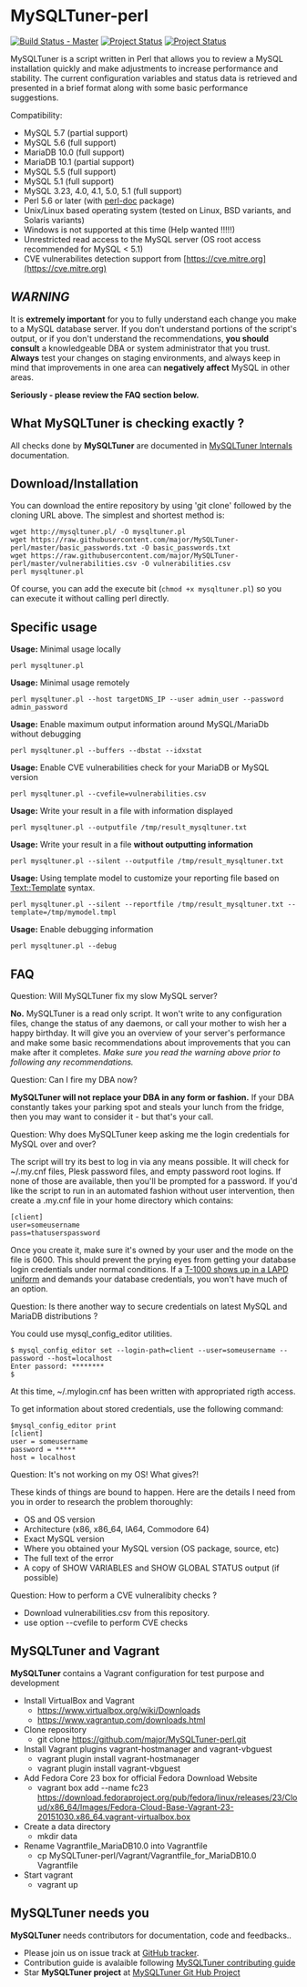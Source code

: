 MySQLTuner-perl
====
[![Build Status - Master](https://travis-ci.org/major/MySQLTuner-perl.svg?branch=master)](https://travis-ci.org/major/MySQLTuner-perl)
[![Project Status](http://opensource.box.com/badges/active.svg)](http://opensource.box.com/badges)
[![Project Status](http://opensource.box.com/badges/maintenance.svg)](http://opensource.box.com/badges)

MySQLTuner is a script written in Perl that allows you to review a MySQL installation quickly and make adjustments to increase performance and stability.  The current configuration variables and status data is retrieved and presented in a brief format along with some basic performance suggestions.

Compatibility:

* MySQL 5.7 (partial support)
* MySQL 5.6 (full support)
* MariaDB 10.0 (full support)
* MariaDB 10.1 (partial support)
* MySQL 5.5 (full support)
* MySQL 5.1 (full support)
* MySQL 3.23, 4.0, 4.1, 5.0, 5.1 (full support)
* Perl 5.6 or later (with [perl-doc](http://search.cpan.org/~dapm/perl-5.14.4/pod/perldoc.pod) package)
* Unix/Linux based operating system (tested on Linux, BSD variants, and Solaris variants)
* Windows is not supported at this time (Help wanted !!!!!)
* Unrestricted read access to the MySQL server (OS root access recommended for MySQL < 5.1)
* CVE vulnerabilites detection support from [https://cve.mitre.org](https://cve.mitre.org)

***WARNING***
--
It is **extremely important** for you to fully understand each change 
you make to a MySQL database server.  If you don't understand portions 
of the script's output, or if you don't understand the recommendations, 
**you should consult** a knowledgeable DBA or system administrator 
that you trust.  **Always** test your changes on staging environments, and 
always keep in mind that improvements in one area can **negatively affect** 
MySQL in other areas.

**Seriously - please review the FAQ section below.**

What MySQLTuner is checking exactly ? 
--
All checks done by **MySQLTuner** are documented in [MySQLTuner Internals](https://github.com/major/MySQLTuner-perl/blob/master/INTERNALS.md) documentation.

Download/Installation
--

You can download the entire repository by using 'git clone' followed by the cloning URL above. The simplest and shortest method is:

	wget http://mysqltuner.pl/ -O mysqltuner.pl
	wget https://raw.githubusercontent.com/major/MySQLTuner-perl/master/basic_passwords.txt -O basic_passwords.txt
	wget https://raw.githubusercontent.com/major/MySQLTuner-perl/master/vulnerabilities.csv -O vulnerabilities.csv
	perl mysqltuner.pl
	
Of course, you can add the execute bit (`chmod +x mysqltuner.pl`) so you can execute it without calling perl directly.

Specific usage
--

__Usage:__ Minimal usage locally

	perl mysqltuner.pl 

__Usage:__ Minimal usage remotely

	perl mysqltuner.pl --host targetDNS_IP --user admin_user --password admin_password

__Usage:__ Enable maximum output information around MySQL/MariaDb without debugging 

	perl mysqltuner.pl --buffers --dbstat --idxstat

__Usage:__ Enable CVE vulnerabilities check for your MariaDB or MySQL version

	perl mysqltuner.pl --cvefile=vulnerabilities.csv

__Usage:__ Write your result in a file with information displayed  

	perl mysqltuner.pl --outputfile /tmp/result_mysqltuner.txt

__Usage:__ Write your result in a file **without outputting information** 

	perl mysqltuner.pl --silent --outputfile /tmp/result_mysqltuner.txt

__Usage:__ Using template model to customize your reporting file based on [Text::Template](https://metacpan.org/pod/Text::Template) syntax.

 	perl mysqltuner.pl --silent --reportfile /tmp/result_mysqltuner.txt --template=/tmp/mymodel.tmpl

__Usage:__ Enable debugging information 

	perl mysqltuner.pl --debug

FAQ
--

Question: Will MySQLTuner fix my slow MySQL server?

**No.**  MySQLTuner is a read only script.  It won't write to any configuration files, change the status of any daemons, or call your mother to wish her a happy birthday.  It will give you an overview of your server's performance and make some basic recommendations about improvements that you can make after it completes.  *Make sure you read the warning above prior to following any recommendations.*

Question: Can I fire my DBA now?

**MySQLTuner will not replace your DBA in any form or fashion.**  If your DBA constantly takes your parking spot and steals your lunch from the fridge, then you may want to consider it - but that's your call.

Question: Why does MySQLTuner keep asking me the login credentials for MySQL over and over?

The script will try its best to log in via any means possible.  It will check for ~/.my.cnf files, Plesk password files, and empty password root logins.  If none of those are available, then you'll be prompted for a password.  If you'd like the script to run in an automated fashion without user intervention, then create a .my.cnf file in your home directory which contains:

	[client]
	user=someusername
	pass=thatuserspassword
	
Once you create it, make sure it's owned by your user and the mode on the file is 0600.  This should prevent the prying eyes from getting your database login credentials under normal conditions.  If a [T-1000 shows up in a LAPD uniform](https://en.wikipedia.org/wiki/T-1000) and demands your database credentials, you won't have much of an option.

Question: Is there another way to secure credentials on latest MySQL and MariaDB distributions ?

You could use mysql_config_editor utilities.

	$ mysql_config_editor set --login-path=client --user=someusername --password --host=localhost
	Enter passord: ********
	$

At this time, ~/.mylogin.cnf has been written with appropriated rigth access.

To get information about stored credentials, use the following command:

	$mysql_config_editor print
	[client]
	user = someusername
	password = *****
	host = localhost

Question: It's not working on my OS! What gives?!

These kinds of things are bound to happen.  Here are the details I need from you in order to research the problem thoroughly:

* OS and OS version
* Architecture (x86, x86_64, IA64, Commodore 64)
* Exact MySQL version
* Where you obtained your MySQL version (OS package, source, etc)
* The full text of the error
* A copy of SHOW VARIABLES and SHOW GLOBAL STATUS output (if possible)

Question: How to perform a CVE vulneralibity checks ?

* Download vulnerabilities.csv from this repository.
* use option --cvefile to perform CVE checks

MySQLTuner and Vagrant
--
**MySQLTuner** contains a Vagrant configuration for test purpose and development
* Install VirtualBox and Vagrant
	* https://www.virtualbox.org/wiki/Downloads
	* https://www.vagrantup.com/downloads.html
* Clone repository
 	* git clone https://github.com/major/MySQLTuner-perl.git
* Install Vagrant plugins vagrant-hostmanager and  vagrant-vbguest
	* vagrant plugin install vagrant-hostmanager
	* vagrant plugin install vagrant-vbguest
* Add Fedora Core 23 box for official Fedora Download Website
	* vagrant box add --name fc23 https://download.fedoraproject.org/pub/fedora/linux/releases/23/Cloud/x86_64/Images/Fedora-Cloud-Base-Vagrant-23-20151030.x86_64.vagrant-virtualbox.box
* Create a data directory
	* mkdir data
* Rename Vagrantfile_MariaDB10.0 into Vagrantfile
	* cp MySQLTuner-perl/Vagrant/Vagrantfile_for_MariaDB10.0 Vagrantfile
* Start vagrant
	* vagrant up

MySQLTuner needs you
--
**MySQLTuner** needs contributors for documentation, code and feedbacks..

* Please join us on issue track at [GitHub tracker](https://github.com/major/MySQLTuner-perl/issues)</a>.
* Contribution guide is avalaible following [MySQLTuner contributing guide](https://github.com/major/MySQLTuner-perl/blob/master/CONTRIBUTING.md)
* Star **MySQLTuner project** at [MySQLTuner Git Hub Project](https://github.com/major/MySQLTuner-perl)
          
